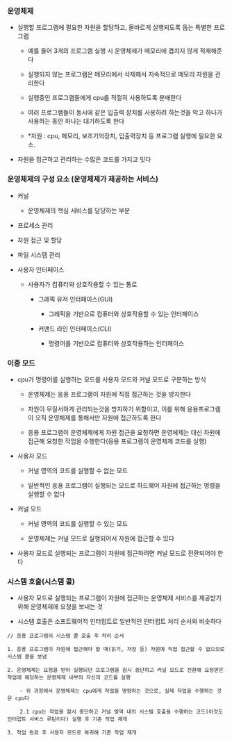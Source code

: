 ### 운영체제

* 실행할 프로그램에 필요한 자원을 할당하고, 올바르게 실행되도록 돕는 특별한 프로그램

    - 예를 들어 3개의 프로그램 실행 시 운영체제가 메모리에 겹치지 않게 적재해준다

    - 실행되지 않는 프로그램은 메모리에서 삭제해서 지속적으로 메모리 자원을 관리한다

    - 실행중인 프로그램들에게 cpu를 적절히 사용하도록 분배한다

    - 여러 프로그램들이 동시에 같은 입출력 장치를 사용하려 하는것을 막고 하나가 사용하는 동안 하나는 대기하도록 한다  

    - *자원 : cpu, 메모리, 보조기억장치, 입출력장치 등 프로그램 실행에 필요한 요소. 

* 자원을 접근하고 관리하는 수많은 코드를 가지고 잇다


### 운영체제의 구성 요소 (운영체제가 제공하는 서비스)

* 커널

    - 운영체제의 핵심 서비스를 담당하는 부분

* 프로세스 관리

* 자원 접근 및 할당

* 파일 시스템 관리

* 사용자 인터페이스

    - 사용자가 컴퓨터와 상호작용할 수 있는 통로

        - 그래픽 유저 인터페이스(GUI)

            - 그래픽을 기반으로 컴퓨터와 상호작용할 수 있는 인터페이스

        - 커맨드 라인 인터페이스(CLI)

            - 명령어를 기반으로 컴퓨터와 상호작용하는 인터페이스


### 이중 모드

* cpu가 명령어를 실행하는 모드를 사용자 모드와 커널 모드로 구분하는 방식

    - 운영체제는 응용 프로그램이 자원에 직접 접근하는 것을 방지한다

    - 자원이 무질서하게 관리되는것을 방지하기 위함이고, 이를 위해 응용프로그램이 오직 운영체제를 통해서만 자원에 접근하도록 한다

    - 응용 프로그램이 운영체제에게 자원 접근을 요청하면 운영체제는 대신 자원에 접근해 요청한 작업을 수행한다(응용 프로그램이 운영체제 코드를 실행)

* 사용자 모드

    - 커널 영역의 코드를 실행할 수 없는 모드

    - 일반적인 응용 프로그램이 실행되는 모드로 하드웨어 자원에 접근하는 명령을 실행할 수 없다

* 커널 모드

    - 커널 영역의 코드를 실행할 수 있는 모드

    - 운영체제는 커널 모드로 실행되어서 자원에 접근할 수 있다

* 사용자 모드로 실행되는 프로그램이 자원에 접근하려면 커널 모드로 전환되어야 한다

### 시스템 호출(시스템 콜)

* 사용자 모드로 실행되는 프로그램이 자원에 접근하는 운영체제 서비스를 제공받기 위해 운영체제에 요청을 보내는 것

* 시스템 호출은 소프트웨어적 인터럽트로 일반적인 인터럽트 처리 순서와 비슷하다

```
// 응용 프로그램의 시스템 콜 호출 후 처리 순서

1. 응용 프로그램이 자원에 접근해야 할 때(읽기, 저장 등) 자원에 직접 접근할 수 없으므로 시스템 콜을 보냄

2. 운영체제는 요청을 받아 실행되던 프로그램을 잠시 중단하고 커널 모드로 전환해 요청받은 작업에 해당하는 운영체제 내부의 자신의 코드를 실행

    - 위 과정에서 운영체제는 cpu에게 작업을 명령하는 것으로, 실제 작업을 수행하는 것은 cpu다

    2.1 cpu는 작업을 잠시 중단하고 커널 영역 내의 시스템 호출을 수행하는 코드(이것도 인터럽트 서비스 루틴이다) 실행 후 기존 작업 재개

3. 작업 완료 후 사용자 모드로 복귀해 기존 작업 재개
```
